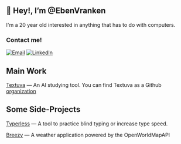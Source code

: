 ## 👋 Hey!, I’m @EbenVranken

I'm a 20 year old interested in anything that has to do
with computers. 

### Contact me!
[![Email](https://img.shields.io/badge/-Gmail-000?logo=gmail)](
d15gu15s@protonmail.com)
[![LinkedIn](https://img.shields.io/badge/LinkedIn-000?logo=linkedin)](https://www.linkedin.com/in/eben-vranken-66b053224/)

## Main Work
[Textuva](https://www.textuva.com) — An AI studying tool.
You can find Textuva as a Github [organization](https://www.github.com/textuva/)

## Some Side-Projects
[Typerless](https://github.com/eben-vranken/typerless) — A tool to practice blind typing or increase type speed.

[Breezy](https://eben-vranken.github.io/breezy/) — A weather application powered by the OpenWorldMapAPI
